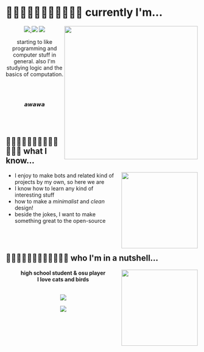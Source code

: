 <h1>᲼᲼᲼᲼᲼᲼᲼᲼᲼᲼🌠 currently I'm...</h1>

<a href = "https://open.spotify.com/user/ppfwqztl62ad6e157qh342vzm"> <img src="https://user-images.githubusercontent.com/51419598/146658707-fef649e8-4595-4b46-9943-314011f5b2d0.gif" width="350" align="right">
  
<p align="center">
  <a href= "https://www.javascript.com/"><img src="https://img.shields.io/badge/JavaScript-FFCC33?style=for-the-badge&logo=javascript&logoColor=000000"> </a>
  <a href = "https://kotlinlang.org/"><img src="https://img.shields.io/badge/Kotlin-9966FF?&style=for-the-badge&logo=kotlin&logoColor=white"></a>
  <a href = "https://docs.microsoft.com/pt-br/cpp/cpp/?view=msvc-170"><img src="https://img.shields.io/badge/C%2B%2B-00599C?style=for-the-badge&logo=c%2B%2B&logoColor=blue"></a>
  <br>
  
  <p align="center">starting to like programming and computer stuff in general. also I'm studying logic and the basics of computation.</p>
  
  <br><br>
  
  <p align="center">
    <i>𝙖𝙬𝙖𝙬𝙖</i>
  </p>
  
  <br><br>
</p>
  
<h2>᲼᲼᲼᲼᲼᲼᲼᲼᲼᲼᲼᲼🎍 what I know...</h2>

<a href = "https://c.tenor.com/AaN5qSyTE-oAAAAC/komi-shouko.gif"> <img src="https://user-images.githubusercontent.com/51419598/146659018-13402af5-c6b4-4aee-8a84-003399f87767.gif" height="200" align="right"> </a>


- I enjoy to make bots and related kind of projects by my own, so here we are
- I know how to learn any kind of interesting stuff
- how to make a _minimalist_ and _clean_ design!
- beside the jokes, I want to make something great to the open-source

<br><br>

<h2>᲼᲼᲼᲼᲼᲼᲼᲼᲼᲼᲼🍂 who I'm in a nutshell...</h2>

<a href="https://github.com/LaksCastro"><img src="https://user-images.githubusercontent.com/51419598/146659264-18af35f0-0529-4870-9733-bb4a29b29374.gif" height="200" align="right"></a>

<p align="center">
  <b>high school student & osu player<br>I love cats and birds</b><br><br>
  
  <p align="center"><a href="https://steamcommunity.com/id/NotNowest/"><img src="https://img.shields.io/badge/Steam-000000?style=for-the-badge&logo=steam&logoColor=white"></a></p>
<p align="center"> <a href="https://discord.gg/KuE3q3t978"><img src="https://img.shields.io/badge/Discord-000000?style=for-the-badge&logo=discord&logoColor=white">
  </p></a>
